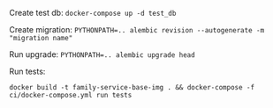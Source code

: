 Create test db:
`docker-compose up -d test_db`

Create migration:
`PYTHONPATH=.. alembic revision --autogenerate -m "migration name"`

Run upgrade:
`PYTHONPATH=.. alembic upgrade head`

Run tests:
```
docker build -t family-service-base-img . && docker-compose -f ci/docker-compose.yml run tests 
```